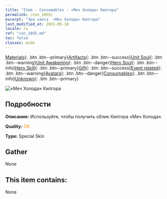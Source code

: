 ```yaml
---
title: "Item - Consumables - «Меч Холода» Килгора"
permalink: /con_1055/
excerpt: "Эра хаоса  «Меч Холода» Килгора"
last_modified_at: 2021-05-18
locale: ru
ref: "con_1055.md"
toc: false
classes: wide
---
```

 [Materials](/ItemsRU/){: .btn .btn--primary}[Artifacts](/ItemsRU/Artifacts/){: .btn .btn--success}[Unit Soul](/ItemsRU/UnitSoul/){: .btn .btn--warning}[Unit Awakening](/ItemsRU/UnitAwakening/){: .btn .btn--danger}[Hero Soul](/ItemsRU/HeroSoul/){: .btn .btn--info}[Hero Skill](/ItemsRU/HeroSkill/){: .btn .btn--primary}[Gift](/ItemsRU/Gift/){: .btn .btn--success}[Event related](/ItemsRU/Events/){: .btn .btn--warning}[Avatars](/ItemsRU/Avatars/){: .btn .btn--danger}[Consumables](/ItemsRU/Consumables/){: .btn .btn--info}[Unknown](/ItemsRU/Unknown/){: .btn .btn--primary}

 ![«Меч Холода» Килгора](/images/h/h_Kilgor2.jpg)

## Подробности
 **Описание:** Используйте, чтобы получить облик Килгора «Меч Холода».

 **Quality:** <span style="color: #FF8C00">OK</span>

 **Type:** Special Skin

## Gather

  None

## This item contains:

  None

